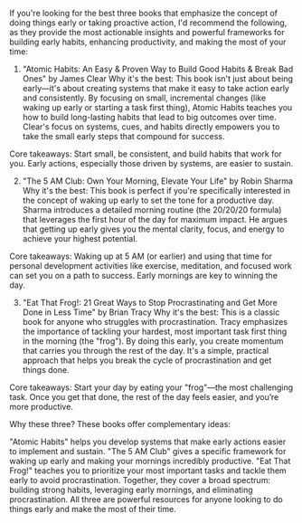 If you're looking for the best three books that emphasize the concept of doing things early or taking proactive action, I'd recommend the following, as they provide the most actionable insights and powerful frameworks for building early habits, enhancing productivity, and making the most of your time:

1. "Atomic Habits: An Easy & Proven Way to Build Good Habits & Break Bad Ones" by James Clear
Why it's the best: This book isn't just about being early—it's about creating systems that make it easy to take action early and consistently. By focusing on small, incremental changes (like waking up early or starting a task first thing), Atomic Habits teaches you how to build long-lasting habits that lead to big outcomes over time. Clear's focus on systems, cues, and habits directly empowers you to take the small early steps that compound for success.

Core takeaways: Start small, be consistent, and build habits that work for you. Early actions, especially those driven by systems, are easier to sustain.

2. "The 5 AM Club: Own Your Morning, Elevate Your Life" by Robin Sharma
Why it's the best: This book is perfect if you're specifically interested in the concept of waking up early to set the tone for a productive day. Sharma introduces a detailed morning routine (the 20/20/20 formula) that leverages the first hour of the day for maximum impact. He argues that getting up early gives you the mental clarity, focus, and energy to achieve your highest potential.

Core takeaways: Waking up at 5 AM (or earlier) and using that time for personal development activities like exercise, meditation, and focused work can set you on a path to success. Early mornings are key to winning the day.

3. "Eat That Frog!: 21 Great Ways to Stop Procrastinating and Get More Done in Less Time" by Brian Tracy
Why it's the best: This is a classic book for anyone who struggles with procrastination. Tracy emphasizes the importance of tackling your hardest, most important task first thing in the morning (the "frog"). By doing this early, you create momentum that carries you through the rest of the day. It's a simple, practical approach that helps you break the cycle of procrastination and get things done.

Core takeaways: Start your day by eating your "frog"—the most challenging task. Once you get that done, the rest of the day feels easier, and you’re more productive.

Why these three?
These books offer complementary ideas:

"Atomic Habits" helps you develop systems that make early actions easier to implement and sustain.
"The 5 AM Club" gives a specific framework for waking up early and making your mornings incredibly productive.
"Eat That Frog!" teaches you to prioritize your most important tasks and tackle them early to avoid procrastination.
Together, they cover a broad spectrum: building strong habits, leveraging early mornings, and eliminating procrastination. All three are powerful resources for anyone looking to do things early and make the most of their time.



